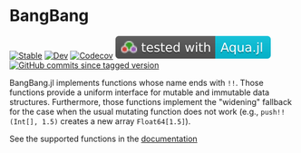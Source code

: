 # BangBang

[![Stable](https://img.shields.io/badge/docs-stable-blue.svg)](https://juliafolds2.github.io/BangBang.jl/stable)
[![Dev](https://img.shields.io/badge/docs-dev-blue.svg)](https://juliafolds2.github.io/BangBang.jl/dev)
[![Codecov](https://codecov.io/gh/JuliaFolds2/BangBang.jl/branch/master/graph/badge.svg)](https://codecov.io/gh/JuliaFolds2/BangBang.jl)
[![Aqua QA](https://raw.githubusercontent.com/JuliaTesting/Aqua.jl/master/badge.svg)](https://github.com/JuliaTesting/Aqua.jl)
[![GitHub commits since tagged version](https://img.shields.io/github/commits-since/JuliaFolds2/BangBang.jl/v0.4.0.svg?style=social&logo=github)](https://github.com/JuliaFolds2/BangBang.jl)

BangBang.jl implements functions whose name ends with `!!`.  Those
functions provide a uniform interface for mutable and immutable data
structures.  Furthermore, those functions implement the "widening"
fallback for the case when the usual mutating function does not work (e.g.,
`push!!(Int[], 1.5)` creates a new array `Float64[1.5]`).

See the supported functions in the
[documentation](https://juliafolds2.github.io/BangBang.jl/dev)
